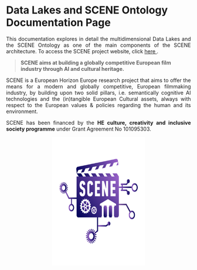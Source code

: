 # Data Lakes and SCENE Ontology Documentation Page 

<div align="justify">
This documentation explores in detail the multidimensional Data Lakes and the SCENE Ontology as one of the main components of the SCENE architecture. To access the SCENE project website, click <a href="https://thesceneproject.eu/">here </a>.
</div>


> **SCENE aims at building a globally competitive European film industry through AI and cultural heritage.**

<div align="justify">
SCENE is a European Horizon Europe research project that aims to offer the means for a modern and globally competitive, European filmmaking industry, by building upon two solid pillars, i.e. semantically cognitive AI technologies and the (in)tangible European Cultural assets, always with respect to the European values & policies regarding the human and its environment.


SCENE has been financed by the <strong>HE culture, creativity and inclusive society programme</strong> under Grant Agreement No 101095303.  
</div>

  
<img src="./img//scene_logo.jpg" width="350" height="350" style=" display: block;  margin-left: auto;  margin-right: auto; width: 50%;" alt="SCENE logo">